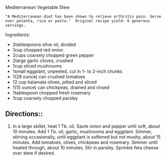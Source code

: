 Mediterranean Vegetable Stew

	"A Mediterranean diet has been shown to relieve arthritis pain. Serve over polenta, rice or pasta."  Original recipe yield: 6 generous servings.

Ingredients:

- 2tablespoons olive oil, divided
- 1cup chopped red onion
- 2cups coarsely chopped green pepper
- 2large garlic cloves, crushed
- 1cup sliced mushrooms
- 1small eggplant, unpeeled, cut in 1- to 2-inch chunks
- 1(28 ounce) can crushed tomatoes
- 12 cup kalamata olives, pitted and sliced
- 1(15 ounce) can chickpeas, drained and rinsed
- 1tablespoon chopped fresh rosemary
- 1cup coarsely chopped parsley

## Directions::

   1. In a large skillet, heat 1 Tb. oil. Saute onion and pepper until soft, about 10 minutes. Add 1 Tb. oil, garlic, mushrooms and eggplant. Simmer, stirring occasionally, until eggplant is softened but not mushy, about 15 minutes. Add tomatoes, olives, chickpeas and rosemary. Simmer until heated through, about 10 minutes. Stir in parsley. Sprinkle feta cheese over stew if desired.
